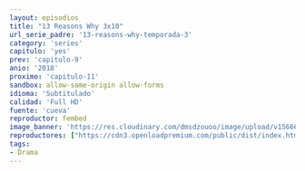 ```yaml
---
layout: episodios
title: "13 Reasons Why 3x10"
url_serie_padre: '13-reasons-why-temporada-3'
category: 'series'
capitulo: 'yes'
prev: 'capitulo-9'
anio: '2018'
proximo: 'capitulo-11'
sandbox: allow-same-origin allow-forms
idioma: 'Subtitulado'
calidad: 'Full HD'
fuente: 'cueva'
reproductor: fembed
image_banner: 'https://res.cloudinary.com/dmsdzouoo/image/upload/v1566688006/13reasonswhyseason3-min_fwmlxz.jpg'
reproductores: ["https://cdn3.openloadpremium.com/public/dist/index.html?id=e65b65e716cf8191aae915884a1e3241"]
tags:
- Drama
---
```











